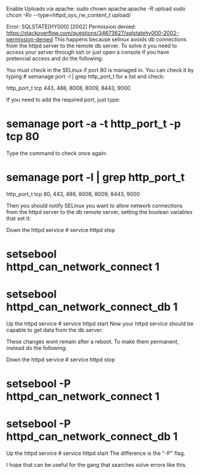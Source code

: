 Enable Uploads via apache:
	sudo chown apache:apache -R upload
	sudo chcon -Rv --type=httpd_sys_rw_content_t upload/

Error: SQLSTATE[HY000] [2002] Permission denied:
https://stackoverflow.com/questions/34673627/sqlstatehy000-2002-permission-denied
This happens because selinux avoids db connections from the httpd server to the remote db server. To solve it you need to access your server through ssh or just open a console if you have pretencial access and do the following:

You must check in the SELinux if port 80 is managed in. You can check it by typing # semanage port -l | grep http_port_t for a list and check:

http_port_t tcp 443, 488, 8008, 8009, 8443, 9000

If you need to add the required port, just type:

# semanage port -a -t http_port_t -p tcp 80

Type the command to check once again:

# semanage port -l | grep http_port_t

http_port_t tcp 80, 443, 488, 8008, 8009, 8443, 9000

Then you should notify SELinux you want to allow network connections from the httpd server to the db remote server, setting the boolean variables that set it:

Down the httpd service # service httpd stop
# setsebool httpd_can_network_connect 1
# setsebool httpd_can_network_connect_db 1
Up the httpd service # service httpd start
Now your httpd service should be capable to get data from the db server.

These changes wont remain after a reboot. To make them permanent, instead do the following:

Down the httpd service # service httpd stop
# setsebool -P httpd_can_network_connect 1
# setsebool -P httpd_can_network_connect_db 1
Up the httpd service # service httpd start
The difference is the "-P" flag.

I hope that can be useful for the gang that searches solve errors like this.


